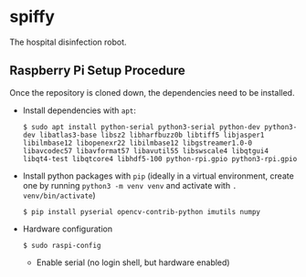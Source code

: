 # spiffy
The hospital disinfection robot.

<!---
## About
The robot uses `opencv` to follow a line taped on the ground and detect `aruco` markers. When a marker is detected, the robot will raise its disinfection head to the proper height, and spray alcohol and shine a germicidal UV lamp.
--->

## Raspberry Pi Setup Procedure

<!---
### Flash OS
* Flash raspbian lite image to SD card using `dd` or other utility
* Create the following files in the root directory of the boot partition:
    * A file called `ssh`
    * A file called `wpa_supplicant.conf` with the following contents:
        ```
        country=US
        ctrl_interface=DIR=/var/run/wpa_supplicant GROUP=netdev
        update_config=1

        network={
            ssid="network-ssid-name"
            scan_ssid=1
            psk="network-password"
            key_mgmt=WPA-PSK
        }
        ```

### Config and Setup
* Change `pi`user password
* Update and install libraries
    ```
    $ sudo apt update && sudo apt upgrade
    $ sudo apt install tmux vim python3-venv tree
    ```
* Add aliases to `~/.bashrc`
    ```
    alias la="ls -a"
    alias ll="ls -al"
    alias venvy=". /venv/bin/activate"
    alias mkvenv="python3 -m venv venv"
    alias temp="vcgencmd measure_temp"
    ```
* Basic `~/.vimrc`
    ```
    set number
    syntax enable
    ```
* Setup `~/.gitconfig` (can also be through by individual commands)
    ```
    [user]
        name = example
        email = example@example.com
    [alias]
            lg = log --all --decorate --oneline --graph --color
            st = status
    [credential]
            helper = cache --timeout=36000
    ```
--->

Once the repository is cloned down, the dependencies need to be installed.
* Install dependencies with `apt`:
    <!---
    sudo apt install arduino git xvfb fswebcam ffmpeg python3-venv
    pip install opencv-python
    --->
    ```
    $ sudo apt install python-serial python3-serial python-dev python3-dev libatlas3-base libsz2 libharfbuzz0b libtiff5 libjasper1 libilmbase12 libopenexr22 libilmbase12 libgstreamer1.0-0 libavcodec57 libavformat57 libavutil55 libswscale4 libqtgui4 libqt4-test libqtcore4 libhdf5-100 python-rpi.gpio python3-rpi.gpio
    ```
* Install python packages with `pip` (ideally in a virtual environment, create one by running `python3 -m venv venv` and activate with `. venv/bin/activate`)
    ```
    $ pip install pyserial opencv-contrib-python imutils numpy
    ```

* Hardware configuration
    ```
    $ sudo raspi-config
    ```
    * Enable serial (no login shell, but hardware enabled)
